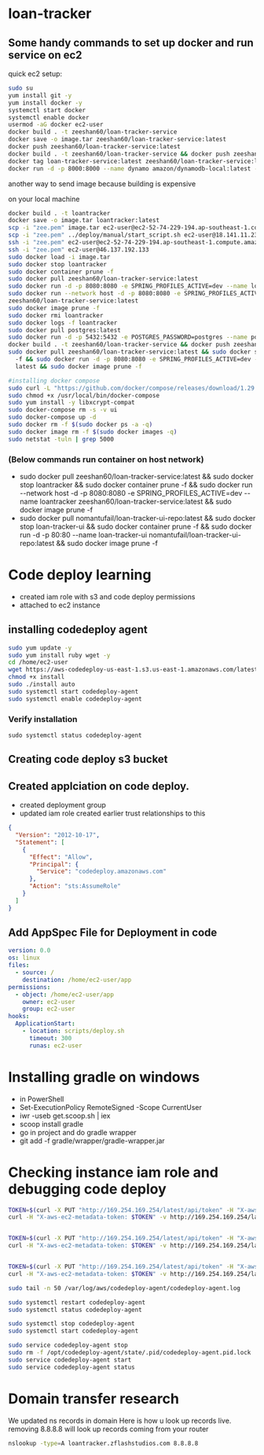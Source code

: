 # loan-tracker

## Some handy commands to set up docker and run service on ec2

quick ec2 setup:

```bash
sudo su
yum install git -y
yum install docker -y
systemctl start docker
systemctl enable docker
usermod -aG docker ec2-user
docker build . -t zeeshan60/loan-tracker-service
docker save -o image.tar zeeshan60/loan-tracker-service:latest
docker push zeeshan60/loan-tracker-service:latest
docker build . -t zeeshan60/loan-tracker-service && docker push zeeshan60/loan-tracker-service:latest
docker tag loan-tracker-service:latest zeeshan60/loan-tracker-service:latest
docker run -d -p 8000:8000 --name dynamo amazon/dynamodb-local:latest -jar DynamoDBLocal.jar -sharedDb
```

another way to send image because building is expensive

on your local machine

```bash
docker build . -t loantracker
docker save -o image.tar loantracker:latest
scp -i "zee.pem" image.tar ec2-user@ec2-52-74-229-194.ap-southeast-1.compute.amazonaws.com:/home/ec2-user
scp -i "zee.pem" ../deploy/manual/start_script.sh ec2-user@18.141.11.231:/home/ec2-user
ssh -i "zee.pem" ec2-user@ec2-52-74-229-194.ap-southeast-1.compute.amazonaws.com
ssh -i "zee.pem" ec2-user@46.137.192.133
sudo docker load -i image.tar
sudo docker stop loantracker
sudo docker container prune -f
sudo docker pull zeeshan60/loan-tracker-service:latest
sudo docker run -d -p 8080:8080 -e SPRING_PROFILES_ACTIVE=dev --name loantracker zeeshan60/loan-tracker-service:latest
sudo docker run --network host -d -p 8080:8080 -e SPRING_PROFILES_ACTIVE=dev --name loantracker
zeeshan60/loan-tracker-service:latest
sudo docker image prune -f
sudo docker rmi loantracker
sudo docker logs -f loantracker
sudo docker pull postgres:latest
sudo docker run -d -p 5432:5432 -e POSTGRES_PASSWORD=postgres --name postgres postgres:latest
docker build . -t zeeshan60/loan-tracker-service && docker push zeeshan60/loan-tracker-service:latest
sudo docker pull zeeshan60/loan-tracker-service:latest && sudo docker stop loantracker && sudo docker container prune
  -f && sudo docker run -d -p 8080:8080 -e SPRING_PROFILES_ACTIVE=dev --name loantracker zeeshan60/loan-tracker-service:
  latest && sudo docker image prune -f

#installing docker compose
sudo curl -L "https://github.com/docker/compose/releases/download/1.29.2/docker-compose-$(uname -s)-$(uname -m)" -o /usr/local/bin/docker-compose
sudo chmod +x /usr/local/bin/docker-compose
sudo yum install -y libxcrypt-compat
sudo docker-compose rm -s -v ui
sudo docker-compose up -d
sudo docker rm -f $(sudo docker ps -a -q)
sudo docker image rm -f $(sudo docker images -q)
sudo netstat -tuln | grep 5000
```

### (Below commands run container on host network)

- sudo docker pull zeeshan60/loan-tracker-service:latest && sudo docker stop loantracker && sudo docker container prune
  -f && sudo docker run --network host -d -p 8080:8080 -e SPRING_PROFILES_ACTIVE=dev --name loantracker
  zeeshan60/loan-tracker-service:latest && sudo docker image prune -f
- sudo docker pull nomantufail/loan-tracker-ui-repo:latest && sudo docker stop loan-tracker-ui && sudo docker container
  prune -f && sudo docker run -d -p 80:80 --name loan-tracker-ui nomantufail/loan-tracker-ui-repo:latest && sudo docker
  image prune -f

# Code deploy learning

- created iam role with s3 and code deploy permissions
- attached to ec2 instance

## installing codedeploy agent

```bash
sudo yum update -y
sudo yum install ruby wget -y
cd /home/ec2-user
wget https://aws-codedeploy-us-east-1.s3.us-east-1.amazonaws.com/latest/install
chmod +x install
sudo ./install auto
sudo systemctl start codedeploy-agent
sudo systemctl enable codedeploy-agent
```

### Verify installation

    sudo systemctl status codedeploy-agent

## Creating code deploy s3 bucket

## Created applciation on code deploy.

- created deployment group
- updated iam role created earlier trust relationships to this

```json
{
  "Version": "2012-10-17",
  "Statement": [
    {
      "Effect": "Allow",
      "Principal": {
        "Service": "codedeploy.amazonaws.com"
      },
      "Action": "sts:AssumeRole"
    }
  ]
}
```    

## Add AppSpec File for Deployment in code

```yaml  appspec.yml
version: 0.0
os: linux
files:
  - source: /
    destination: /home/ec2-user/app
permissions:
  - object: /home/ec2-user/app
    owner: ec2-user
    group: ec2-user
hooks:
  ApplicationStart:
    - location: scripts/deploy.sh
      timeout: 300
      runas: ec2-user
```

# Installing gradle on windows

- in PowerShell
- Set-ExecutionPolicy RemoteSigned -Scope CurrentUser
- iwr -useb get.scoop.sh | iex
- scoop install gradle
- go in project and do gradle wrapper
- git add -f gradle/wrapper/gradle-wrapper.jar

# Checking instance iam role and debugging code deploy

```bash
TOKEN=$(curl -X PUT "http://169.254.169.254/latest/api/token" -H "X-aws-ec2-metadata-token-ttl-seconds: 21600")
curl -H "X-aws-ec2-metadata-token: $TOKEN" -v http://169.254.169.254/latest/meta-data/iam/security-credentials/


TOKEN=$(curl -X PUT "http://169.254.169.254/latest/api/token" -H "X-aws-ec2-metadata-token-ttl-seconds: 21600")
curl -H "X-aws-ec2-metadata-token: $TOKEN" -v http://169.254.169.254/latest/meta-data/iam/security-credentials/Code_deploy


TOKEN=$(curl -X PUT "http://169.254.169.254/latest/api/token" -H "X-aws-ec2-metadata-token-ttl-seconds: 21600")
curl -H "X-aws-ec2-metadata-token: $TOKEN" -v http://169.254.169.254/latest/meta-data/iam

sudo tail -n 50 /var/log/aws/codedeploy-agent/codedeploy-agent.log

sudo systemctl restart codedeploy-agent
sudo systemctl status codedeploy-agent

sudo systemctl stop codedeploy-agent
sudo systemctl start codedeploy-agent

sudo service codedeploy-agent stop
sudo rm -f /opt/codedeploy-agent/state/.pid/codedeploy-agent.pid.lock
sudo service codedeploy-agent start
sudo service codedeploy-agent status
```

# Domain transfer research
We updated ns records in domain
Here is how u look up records live. removing 8.8.8.8 will look up records coming from your router
```bash
nslookup -type=A loantracker.zflashstudios.com 8.8.8.8
```
